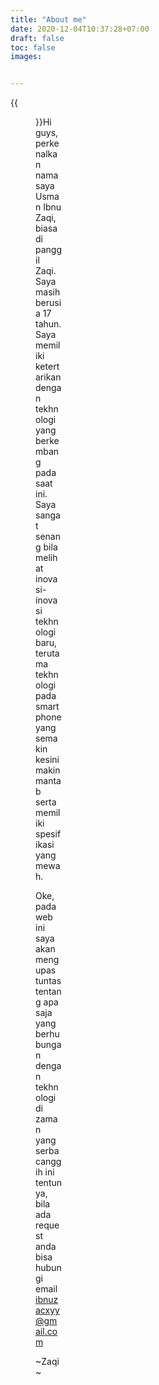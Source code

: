 ```yaml
---
title: "About me"
date: 2020-12-04T10:37:28+07:00
draft: false
toc: false
images:


---
```



{{<figure src="https://www.shareicon.net/data/128x128/2016/05/24/770117_people_512x512.png" style="width:42px;height: 42px;">}}Hi guys, perkenalkan nama saya Usman Ibnu Zaqi, biasa di panggil Zaqi. Saya masih berusia 17 tahun.
Saya memiliki ketertarikan dengan tekhnologi yang berkembang pada saat ini. Saya sangat senang bila melihat inovasi-inovasi tekhnologi baru, terutama tekhnologi pada smartphone yang semakin kesini makin mantab serta memiliki spesifikasi yang mewah.

Oke, pada web ini saya akan mengupas tuntas tentang apa saja yang berhubungan dengan tekhnologi di zaman yang serba canggih ini tentunya, bila ada request anda bisa hubungi email ibnuzacxyy@gmail.com

~Zaqi~
